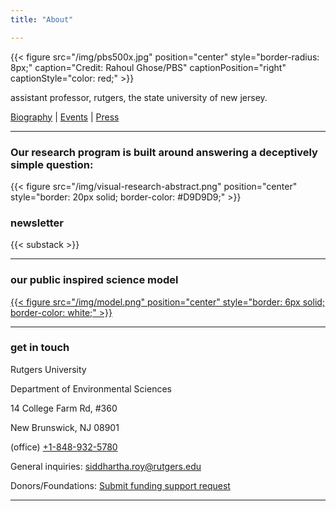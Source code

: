 ```yaml
---
title: "About"

---
```


{{< figure src="/img/pbs500x.jpg" position="center" style="border-radius: 8px;" caption="Credit: Rahoul Ghose/PBS" captionPosition="right" captionStyle="color: red;" >}}

assistant professor, rutgers, the state university of new jersey.

[Biography](/bio/) | [Events](/events/) | [Press](/press/)

------
### Our research program is built around answering a deceptively simple question:

{{< figure src="/img/visual-research-abstract.png" position="center" style="border: 20px solid; border-color: #D9D9D9;" >}}

### newsletter

{{< substack >}}

------
### our public inspired science model
[{{< figure src="/img/model.png" position="center" style="border: 6px solid; border-color: white;" >}}](https://onlineethics.org/sites/onlineethics/files/2021-09/NAE%20Edwards%20Roy%20Submission.pdf)

------
### get in touch

Rutgers University

Department of Environmental Sciences

14 College Farm Rd, #360

New Brunswick, NJ 08901

(office) [+1-848-932-5780](tel:8489325780)

General inquiries: [siddhartha.roy@rutgers.edu](mailto:siddhartha.roy@rutgers.edu)

Donors/Foundations: [Submit funding support request](mailto:siddhartha.roy@rutgers.edu?subject=Funding)

------
